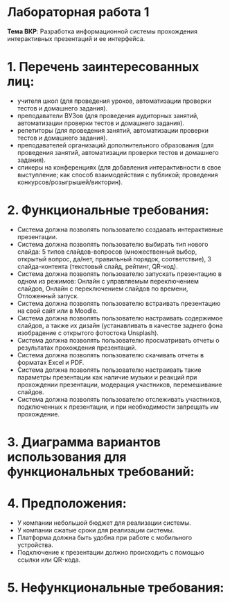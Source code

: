 # Лабораторная работа 1

**Тема ВКР**: Разработка информационной системы прохождения интерактивных презентаций и ее интерфейса.

# 1. Перечень заинтересованных лиц:
  - учителя школ (для проведения уроков, автоматизации проверки тестов и домашнего задания).
  - преподаватели ВУЗов (для проведения аудиторных занятий, автоматизации проверки тестов и домашнего задания).
  - репетиторы (для проведения занятий, автоматизации проверки тестов и домашнего задания).
  - преподавателей организаций дополнительного образования (для проведения занятий, автоматизации проверки тестов и домашнего задания).
  - спикеры на конференциях (для добавления интерактивности в свое выступление; как способ взаимодействия с публикой; проведения конкурсов/розыгрышей/викторин).
# 2. Функциональные требования:
  - Система должна позволять пользователю создавать интерактивные презентации.
  - Система должна позволять пользователю выбирать тип нового слайда: 
    5 типов слайдов-вопросов (множественный выбор, открытый вопрос, да/нет, правильный порядок, соответствие), 3 слайда-контента (текстовый слайд, рейтинг, QR-код). 
  - Система должна позволять пользователю запускать презентацию в одном из режимов: Онлайн с управляемым переключением слайдов, Онлайн с переключением слайдов по времени, Отложенный запуск.
  - Система должна позволять пользователю встраивать презентацию на свой сайт или в Moodle.
  - Система должна позволять пользователю настраивать содержимое слайдов, а также их дизайн (устанавливать в качестве заднего фона изобрадение с открытого фотостока Unsplash).
  - Система должна позволять пользователю просматривать отчеты о результатах прохождения презентаций.
  - Система должна позволять пользователю скачивать отчеты в форматах Excel и PDF.
  - Система должна позволять пользователю настраивать такие параметры презентации как наличие музыки и реакций при прохождении презентации, модерация участников, перемешивание слайдов.
  - Система должна позволять пользователю отслеживать участников, подключенных к презентации, и при необходимости запрещать им прохождение.
# 3. Диаграмма вариантов использования для функциональных требований:

# 4. Предположения:
  - У компании небольшой бюджет для реализации системы.
  - У компании сжатые сроки для реализации системы.
  - Платформа должна быть удобна при работе с мобильного устройства.
  - Подключение к презентации должно происходить с помощью ссылки или QR-кода.
# 5. Нефункциональные требования:
